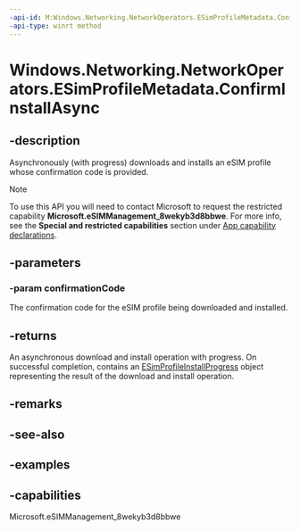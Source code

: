 ```yaml
---
-api-id: M:Windows.Networking.NetworkOperators.ESimProfileMetadata.ConfirmInstallAsync(System.String)
-api-type: winrt method
---
```


<!-- Method syntax.
public IAsyncOperationWithProgress<ESimProfileInstallProgress> ESimProfileMetadata.ConfirmInstallAsync(String confirmationCode)
-->

# Windows.Networking.NetworkOperators.ESimProfileMetadata.ConfirmInstallAsync

## -description
Asynchronously (with progress) downloads and installs an eSIM profile whose confirmation code is provided.

> [!NOTE]
> To use this API you will need to contact Microsoft to request the restricted capability **Microsoft.eSIMManagement_8wekyb3d8bbwe**. For more info, see the **Special and restricted capabilities** section under [App capability declarations](/windows/uwp/packaging/app-capability-declarations?branch=live).

## -parameters
### -param confirmationCode
The confirmation code for the eSIM profile being downloaded and installed.

## -returns
An asynchronous download and install operation with progress. On successful completion, contains an [ESimProfileInstallProgress](esimprofileinstallprogress.md) object representing the result of the download and install operation.

## -remarks

## -see-also

## -examples

## -capabilities
Microsoft.eSIMManagement_8wekyb3d8bbwe